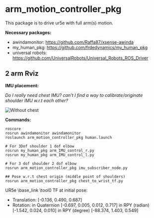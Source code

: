 # arm_motion_controller_pkg

This package is to drive ur5e with full arm(s) motion.

**Necessary packages:**

* awindamonitor: https://github.com/Raffa87/xsense-awinda
* my_human_pkg: https://github.com/frdedynamics/my_human_pkg
* universal robots: https://github.com/UniversalRobots/Universal_Robots_ROS_Driver



## 2 arm Rviz

**IMU placement:**

*Do I really need chest IMU? can't I find a way to calibrate/originate shoulder IMU w.r.t each other?*

![Without chest](/home/gizem/catkin_ws/src/arm_motion_controller_pkg/doc/imu_replacement.png)



**Commands:**

```
roscore
rosrun awindamonitor awindamonitor
roslaunch arm_motion_controller_pkg human.launch

# For 3Dof shoulder 1 dof elbow
rosrun my_human_pkg arm_IMU_control_r.py
rosrun my_human_pkg arm_IMU_control_l.py

# For 3 dof shoulder 2 dof elbow
rosrun arm_motion_controller_pkg imu_subscriber_node.py

## Pose w.r.t chest origin (middle point of shoulders)
rosrun arm_motion_controller_pkg chest_to_wrist_tf.py

```


UR5e \base_link \tool0 TF at initial pose:
- Translation: [-0.136, 0.490, 0.687]
- Rotation: in Quaternion [-0.697, 0.005, 0.012, 0.717]
            in RPY (radian) [-1.542, 0.024, 0.010]
            in RPY (degree) [-88.374, 1.403, 0.549]

